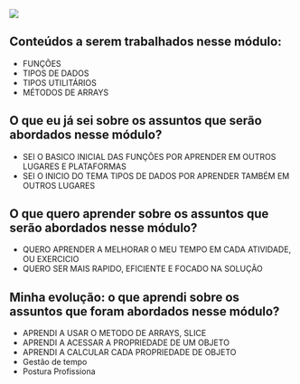 ![](https://i.imgur.com/xG74tOh.png)


## Conteúdos a serem trabalhados nesse módulo:

- FUNÇÕES
- TIPOS DE DADOS
- TIPOS UTILITÁRIOS
- MÉTODOS DE ARRAYS

## O que eu já sei sobre os assuntos que serão abordados nesse módulo?

- SEI O BASICO INICIAL DAS FUNÇÕES POR APRENDER EM OUTROS LUGARES E PLATAFORMAS
- SEI O INICIO DO TEMA TIPOS DE DADOS POR APRENDER TAMBÉM EM OUTROS LUGARES

## O que quero aprender sobre os assuntos que serão abordados nesse módulo?

- QUERO APRENDER A MELHORAR O MEU TEMPO EM CADA ATIVIDADE, OU EXERCICIO
- QUERO SER MAIS RAPIDO, EFICIENTE E FOCADO NA SOLUÇÃO


## Minha evolução: o que aprendi sobre os assuntos que foram abordados nesse módulo?

- APRENDI A USAR O METODO DE ARRAYS, SLICE
- APRENDI A ACESSAR A PROPRIEDADE DE UM OBJETO
- APRENDI A CALCULAR CADA PROPRIEDADE DE OBJETO
- Gestão de tempo
- Postura Profissiona

